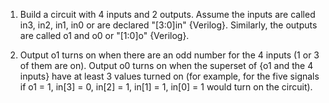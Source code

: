 1) Build a circuit with 4 inputs and 2 outputs.  Assume the inputs are called in3, in2, in1, in0 or are declared "[3:0]in" {Verilog}.  Similarly, the outputs are called o1 and o0 or "[1:0]o" {Verilog}.  

2) Output o1 turns on when there are an odd number for the 4 inputs (1 or 3 of them are on).  Output o0 turns on when the superset of {o1 and the 4 inputs} have at least 3 values turned on (for example, for the five signals if o1 = 1, in[3] = 0, in[2] = 1, in[1] = 1, in[0] = 1 would turn on the circuit).
